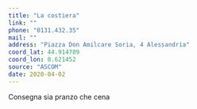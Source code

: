```yaml
---
title: "La costiera"
link: ""
phone: "0131.432.35"
mail: ""
address: "Piazza Don Amilcare Soria, 4 Alessandria"
coord_lat: 44.914789
coord_lon: 8.621452
source: "ASCOM"
date: 2020-04-02
---
```


Consegna sia pranzo che cena
